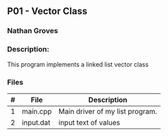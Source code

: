 ## P01 - Vector Class
### Nathan Groves
### Description:

This program implements a linked list vector class

### Files

|   #   | File     | Description                      |
| :---: | -------- | -------------------------------- |
|   1   | main.cpp | Main driver of my list program. |
|   2   | input.dat | input text of values |

